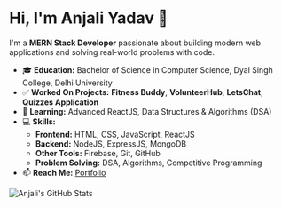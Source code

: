 # Hi, I'm Anjali Yadav 👋

I'm a **MERN Stack Developer** passionate about building modern web applications and solving real-world problems with code.  

- 🎓 **Education:** Bachelor of Science in Computer Science, Dyal Singh College, Delhi University  
- ✅ **Worked On Projects:** **Fitness Buddy**, **VolunteerHub**, **LetsChat**, **Quizzes Application**  
- 🌱 **Learning:** Advanced ReactJS, Data Structures & Algorithms (DSA)  
- 💻 **Skills:**  
  - **Frontend:** HTML, CSS, JavaScript, ReactJS  
  - **Backend:** NodeJS, ExpressJS, MongoDB  
  - **Other Tools:** Firebase, Git, GitHub  
  - **Problem Solving:** DSA, Algorithms, Competitive Programming  
- 📫 **Reach Me:** [Portfolio](https://anjali20.netlify.app)  

![Anjali's GitHub Stats](https://github-readme-stats.vercel.app/api?username=anjali80590&show_icons=true&theme=react)

